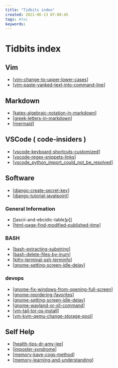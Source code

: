 ```yaml
---
title: "Tidbits index"
created: 2021-06-13 07:08:45
tags: #toc
keywords:
---
```


# Tidbits index

## Vim

- [[vim-change-to-upper-lower-cases]]
- [[vim-paste-yanked-text-into-command-line]]

## Markdown

- [[katex-algebraic-notation-in-markdown]]
- [[greek-letters-in-markdown]]
- [[mermaid]]

## VSCode ( code-insiders )

- [[vscode-keyboard-shortcuts-customized]]
- [[vscode-regex-snippets-links]]
- [[vscode_python_import_could_not_be_resolved]]
## Software

- [[django-create-secret-key]]
- [[django-tutorial-javatpoint]]

### General Information

- [[ascii-and-ebcidic-table]p]]
- [[html-page-find-modified-published-time]]

### BASH

- [[bash-extracting-substring]]
- [[bash-delete-files-by-inum]]
- [[kitty-terminal-ssh-terminfo]]
- [[gnome-setting-screen-idle-delay]]

### devops

- [[gnome-fix-windows-from-opening-full-screen]]
- [[gnome-reordering-favorites]]
- [[gnome-setting-screen-idle-delay]]
- [[gnome-wayland-or-xll-command]]
- [[vm-tail-tor-os-install]]
- [[vm-kvm-qemu-change-storage-pool]]
## Self Help

- [[health-tips-dr-amy-lee]]
- [[imposter-syndrome]]
- [[memory-kave-cogs-method]]
- [[memory-learning-and-understanding]]

[//begin]: # "Autogenerated link references for markdown compatibility"
[vim-change-to-upper-lower-cases]: vim-change-to-upper-lower-cases.md "Vim change to upper lower case"
[vim-paste-yanked-text-into-command-line]: vim-paste-yanked-text-into-command-line.md "Vim paste yanked text into command line"
[katex-algebraic-notation-in-markdown]: katex-algebraic-notation-in-markdown.md "Katex algebraic notation in markdown"
[greek-letters-in-markdown]: greek-letters-in-markdown.md "Greek letters in markdown"
[mermaid]: mermaid.md "mermaid"
[vscode-keyboard-shortcuts-customized]: vscode-keyboard-shortcuts-customized.md "Vscode Keyboard Shortcuts Customized"
[vscode-regex-snippets-links]: vscode-regex-snippets-links.md "Vscode Regex Snippets Links"
[vscode_python_import_could_not_be_resolved]: vscode_python_import_could_not_be_resolved.md "Vscode_python_import_could_not_be_resolved"
[django-create-secret-key]: django-create-secret-key.md "Django Create Secret Key"
[django-tutorial-javatpoint]: ../django-tutorial-javatpoint.md "Django Tutorial Javatpoint"
[html-page-find-modified-published-time]: html-page-find-modified-published-time.md "Html Page Find Modified Published Time"
[bash-extracting-substring]: bash-extracting-substring.md "BASH extracting substring"
[bash-delete-files-by-inum]: bash-delete-files-by-inum.md "Bash Delete Files By Inum"
[kitty-terminal-ssh-terminfo]: kitty-terminal-ssh-terminfo.md "Kitty Terminal Ssh Terminfo"
[gnome-setting-screen-idle-delay]: gnome-setting-screen-idle-delay.md "Gnome Setting Screen Idle Delay"
[gnome-fix-windows-from-opening-full-screen]: gnome-fix-windows-from-opening-full-screen.md "Gnome Fix Windows From Opening Full Screen"
[gnome-reordering-favorites]: gnome-reordering-favorites.md "Gnome Reordering Favorites"
[gnome-wayland-or-xll-command]: gnome-wayland-or-xll-command.md "Gnome Wayland or X11 command"
[vm-tail-tor-os-install]: vm-tail-tor-os-install.md "VM Tail Tor Os Install"
[vm-kvm-qemu-change-storage-pool]: vm-kvm-qemu-change-storage-pool.md "Vm Kvm Qemu Change Storage Pool"
[health-tips-dr-amy-lee]: health-tips-dr-amy-lee.md "Health Tips Dr Amy Lee"
[imposter-syndrome]: imposter-syndrome.md "Imposter syndrome"
[memory-kave-cogs-method]: memory-kave-cogs-method.md "Memory Kave Cogs Method"
[memory-learning-and-understanding]: memory-learning-and-understanding.md "Memory Learning And Understanding"
[//end]: # "Autogenerated link references"
